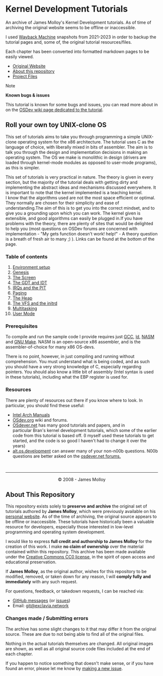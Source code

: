 # Kernel Development Tutorials
An archive of James Molloy's Kernel Development tutorials. As of time of archiving the original website seems to be offline or inaccessible.

I used [Wayback Machine](http://web.archive.org/) snapshots from 2021-2023 in order to backup the tutorial pages and, some of, the original tutorial resources/files.

Each chapter has been converted into formatted markdown pages to be easily viewed.

- [Original Website](http://www.jamesmolloy.co.uk/tutorial_html/)
- [About this repository](#about-this-repository)
- [Project Files](/files/)

> [!NOTE]
> **Known bugs & issues**
> 
> This tutorial is known for some bugs and issues, you can read more about in on the [OSDev wiki page dedicated to the tutorial](https://wiki.osdev.org/James_Molloy%27s_Tutorial_Known_Bugs).

## Roll your own toy UNIX-clone OS
This set of tutorials aims to take you through programming a simple UNIX-clone operating system for the x86 architecture. The tutorial uses C as the language of choice, with liberally mixed in bits of assembler. The aim is to talk you through the design and implementation decisions in making an operating system. The OS we make is monolithic in design (drivers are loaded through kernel-mode modules as opposed to user-mode programs), as this is simpler.

This set of tutorials is very practical in nature. The theory is given in every section, but the majority of the tutorial deals with getting dirty and implementing the abstract ideas and mechanisms discussed everywhere. It is important to note that the kernel implemented is a teaching kernel. I know that the algorithms used are not the most space efficient or optimal. They normally are chosen for their simplicity and ease of understanding.The aim of this is to get you into the correct mindset, and to give you a grounding upon which you can work. The kernel given is extensible, and good algorithms can easily be plugged in.If you have problems with the theory, there are plenty of sites that would be delighted to help you (most questions on OSDev forums are concerned with implementation - "My gets function doesn't work! help!" - A theory question is a breath of fresh air to many ;) ). Links can be found at the bottom of the page.

### Table of contents
1. [Environment setup](/chapters/01-environment-setup.md)
2. [Genesis](/chapters/02-genesis.md)
3. [The Screen](/chapters/03-screen.md)
4. [The GDT and IDT](/chapters/04-gdt-and-idt.md)
5. [IRQs and the PIT](/chapters/05-irq-and-pit.md)
6. [Paging](/chapters/06-paging.md)
7. [The Heap](/chapters/07-heap.md)
8. [The VFS and the initrd](/chapters/08-vfs-and-initrd.md)
9. [Multitasking](/chapters/09-multitasking.md)
10. [User Mode](/chapters/10-user-mode.md)


### Prerequisites
To compile and run the sample code I provide requires just [GCC](https://gcc.gnu.org/), [ld](https://www.gnu.org/software/binutils/), [NASM](https://www.nasm.us/) and [GNU Make](https://www.gnu.org/software/make/). NASM is an open-source x86 assembler, and is the assembler-of-choice for many x86 OS-devs.

There is no point, however, in just compiling and running without comprehension. You must understand what is being coded, and as such you should have a very strong knowledge of C, especially regarding pointers. You should also know a little bit of assembly (Intel syntax is used in these tutorials), including what the EBP register is used for.

### Resources
There are plenty of resources out there if you know where to look. In particular, you should find these useful:

- [Intel Arch Manuals](https://www.intel.com/content/www/us/en/developer/articles/technical/intel-sdm.html)
- [OSdev.org](https://wiki.osdev.org/Expanded_Main_Page) wiki and forums.
- [OSdever.net](http://www.osdever.net/tutorials/) has many good tutorials and papers, and in particular Bran's kernel development tutorials, which some of the earlier code from this tutorial is based off. (I myself used these tutorials to get started, and the code is so good I haven't had to change it over the years)
- [alt.os.development](https://groups.google.com/g/alt.os.development) can answer many of your non-n00b questions. N00b questions are better asked on the [osdever.net forums.](http://forums.osdever.net/)

<br>

___

<p align="center">© 2008 - James Molloy</p>


## About This Repository 
This repository exists solely to **preserve and archive** the original set of tutorials authored by **James Molloy**, which were previously available on his [personal website](http://jamesmolloy.co.uk). As of the time of archiving, the original source appears to be offline or inaccessible. These tutorials have historically been a valuable resource for developers, especially those interested in low-level programming and operating system development.

I would like to express **full credit and authorship to James Molloy** for the creation of this work. I make **no claim of ownership** over the material contained within this repository. This archive has been made available under the [Creative Commons CC0 license](/LICENSE.md), in the spirit of open access and educational preservation.

If **James Molloy**, as the original author, wishes for this repository to be modified, removed, or taken down for any reason, I will **comply fully and immediately** with any such request.

For questions, feedback, or takedown requests, I can be reached via:
- [GitHub messages](https://github.com/Exclavia) (or [issues](https://github.com/Exclavia/Kernel-Dev/issues/new))
- Email: [git@exclavia.network](mailto:git@exclavia.network)



### Changes made / Submitting errors
The archive has some slight changes to it that may differ it from the original source. These are due to not being able to find all of the original files.

Nothing in the actual tutorials themselves are changed. All original images are shown, as well as all original source code files included at the end of each chapter.

If you happen to notice something that doesn't make sense, or if you have found an error, please let me know by [making a new issue](https://github.com/Exclavia/Kernel-Dev/issues/new). 
